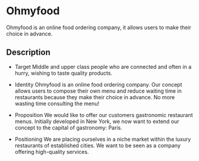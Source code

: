# Ohmyfood

Ohmyfood is an online food ordering company, it allows users to make their choice in
advance.

## Description
* Target
Middle and upper class people who are connected and often in a hurry, wishing to taste
quality products.

* Identity
Ohmyfood is an online food ordering company. Our concept allows users to compose their
own menu and reduce waiting time in restaurants because they make their choice in
advance. No more wasting time consulting the menu!

* Proposition
We would like to offer our customers gastronomic restaurant menus. Initially developed in
New York, we now want to extend our concept to the capital of gastronomy: Paris.

* Positioning
We are placing ourselves in a niche market within the luxury restaurants of established
cities. We want to be seen as a company offering high-quality services.